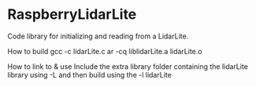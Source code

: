 # RaspberryLidarLite
Code library for initializing and reading from a LidarLite. 


How to build
gcc -c lidarLite.c
ar -cq liblidarLite.a lidarLite.o

How to link to & use
Include the extra library folder containing the lidarLite library using -L and then build using the -l lidarLite
